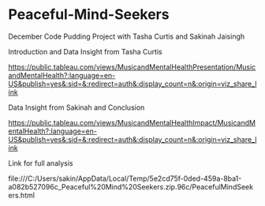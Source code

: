# Peaceful-Mind-Seekers

December Code Pudding Project with Tasha Curtis and Sakinah Jaisingh

Introduction and Data Insight from Tasha Curtis

https://public.tableau.com/views/MusicandMentalHealthPresentation/MusicandMentalHealth?:language=en-US&publish=yes&:sid=&:redirect=auth&:display_count=n&:origin=viz_share_link

Data Insight from Sakinah and Conclusion

https://public.tableau.com/views/MusicandMentalHealthImpact/MusicandMentalHealth?:language=en-US&publish=yes&:sid=&:redirect=auth&:display_count=n&:origin=viz_share_link

Link for full analysis

file:///C:/Users/sakin/AppData/Local/Temp/5e2cd75f-0ded-459a-8ba1-a082b527096c_Peaceful%20Mind%20Seekers.zip.96c/PeacefulMindSeekers.html
